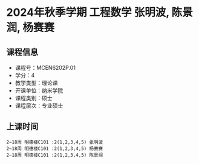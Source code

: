 # 2024年秋季学期 工程数学 张明波, 陈景润, 杨赛赛






## 课程信息

- 课程号：MCEN6202P.01
- 学分：4
- 教学类型：理论课
- 开课单位：纳米学院
- 课程类别：硕士
- 课程层次：专业硕士

## 上课时间

```
2~18周 明德楼C101 :2(1,2,3,4,5) 张明波
2~18周 明德楼C101 :2(1,2,3,4,5) 杨赛赛
2~18周 明德楼C101 :2(1,2,3,4,5) 陈景润
```

